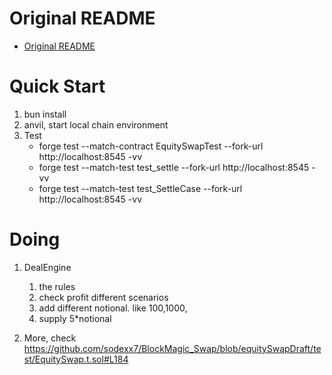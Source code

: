# Original README

- [Original README](ORIGINAL_README.md)

# Quick Start

1. bun install
2. anvil, start local chain environment
3. Test
   - forge test --match-contract EquitySwapTest --fork-url http://localhost:8545 -vv
   - forge test --match-test test_settle --fork-url http://localhost:8545 -vv
   - forge test --match-test test_SettleCase --fork-url http://localhost:8545 -vv

# Doing

1. DealEngine

   1. the rules
   2. check profit different scenarios
   3. add different notional. like 100,1000,
   4. supply 5\*notional

2. More, check https://github.com/sodexx7/BlockMagic_Swap/blob/equitySwapDraft/test/EquitySwap.t.sol#L184
